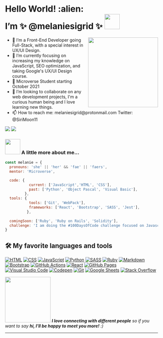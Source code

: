 <h1> Hello World! :alien: <br> I’m ✨  @melaniesigrid  ✨ <img src="https://media.giphy.com/media/mGcNjsfWAjY5AEZNw6/giphy.gif" width="50"></h1>
<img align='right' src="https://media.giphy.com/media/UBdm1xinbK65niyZ5i/giphy.gif" width="230">
<ul>
  <li>👀 I’m a Front-End Developer going Full-Stack, with a special interest in UX/UI Design.</li>
  <li>🌱 I’m currently focusing on increasing my knowledge on JavaScript, SEO optimization, and taking Google's UX/UI Design course.</li>
  <li>💜 Microverse Student starting October 2021</li>
  <li>💞️ I’m looking to collaborate on any web development projects, I'm a curious human being and I love learning new things.</li>
  <li>📫 How to reach me: melaniesigrid@protonmail.com Twitter: @SiriMoon11</li>
</ul>

<div width="100%" style=text-align: {center};>
  <a href="https://twitter.com/SiriMoon11"><img src="https://img.shields.io/twitter/follow/SiriMoon11?style=social"></a>
  <a href="https://github.com/melaniesigrid"><img src="https://img.shields.io/github/followers/melaniesigrid?label=follow&style=social"></a>
</div>


### <img src="https://media.giphy.com/media/VgCDAzcKvsR6OM0uWg/giphy.gif" width="50"> A little more about me... 

```javascript
const melanie = {
  pronouns: 'she' || 'her' && 'fae' || 'faers',
  mentor: 'Microverse',

  code: {
           current: ['JavaScript','HTML', 'CSS'],
           past: ['Python', 'Object Pascal', 'Visual Basic'],
         },
  tools: {
           tools: ['Git', 'WebPack'],
           frameworks: ['React', 'Bootstrap', 'SASS', 'Jest'],
          },
          
  comingSoon: ['Ruby', 'Ruby on Rails', 'Solidity'],
  challenge: 'I am doing the #100DaysOfCode challenge focused on Javascript, React, Ruby and Ruby on Rails'
}
```

## 🛠️ My favorite languages and tools

<p>
    <a href="#"><img alt="HTML" src="https://img.shields.io/badge/HTML-E34F26.svg?logo=html5&logoColor=white"></a>
    <a href="#"><img alt="CSS" src="https://img.shields.io/badge/CSS-1572B6.svg?logo=css3&logoColor=white"></a>
    <a href="#"><img alt="JavaScript" src="https://img.shields.io/badge/JavaScript-F7DF1E.svg?logo=javascript&logoColor=black"></a>
    <a href="#"><img alt="Python" src="https://img.shields.io/badge/Python-14354C.svg?logo=python&logoColor=white"></a>
    <a href="#"><img alt="SASS" src="https://img.shields.io/badge/Sass-hotpink.svg?logo=SASS&logoColor=white"></a>
    <a href="#"><img alt="Ruby" src="https://img.shields.io/badge/Ruby-CC342D.svg?logo=ruby&logoColor=white"></a>
    <a href="#"><img alt="Markdown" src="https://img.shields.io/badge/Markdown-000000.svg?logo=markdown&logoColor=white"></a>
    <a href="#"><img alt="Bootstrap" src="https://img.shields.io/badge/Bootstrap-7952B3.svg?logo=bootstrap&logoColor=white"></a>
    <a href="#"><img alt="GitHub Actions" src="https://img.shields.io/badge/GitHub%20Actions-2671E5.svg?logo=github%20actions&logoColor=white"></a>
    <a href="#"><img alt="React" src="https://img.shields.io/badge/React-20232a.svg?logo=react&logoColor=%2361DAFB"></a>
    <a href="#"><img alt="GitHub Pages" src="https://img.shields.io/badge/GitHub%20Pages-327FC7.svg?logo=github&logoColor=white"></a>
    <a href="#"><img alt="Visual Studio Code" src="https://img.shields.io/badge/Visual%20Studio%20Code-0078d7.svg?logo=visual-studio-code&logoColor=white"></a>
    <a href="#"><img alt="Codepen" src="https://img.shields.io/badge/Codepen-000000.svg?logo=codepen&logoColor=white"></a>
    <a href="#"><img alt="Git" src="https://img.shields.io/badge/Git-F05033.svg?logo=git&logoColor=white"></a>
    <a href="#"><img alt="Google Sheets" src="https://img.shields.io/badge/Google%20Sheets-34A853.svg?logo=google%20sheets&logoColor=white"></a>
    <a href="#"><img alt="Stack Overflow" src="https://img.shields.io/badge/-Stack%20Overflow-FE7A16?logo=stack-overflow&logoColor=white"></a>
</p>

<img src="https://media.giphy.com/media/qUIQfddFeDBIPRw2cW/giphy.gif" width="150"> <em><b>I love connecting with different people</b> so if you want to say <b>hi, I'll be happy to meet you more!</b> :)</em>


---

